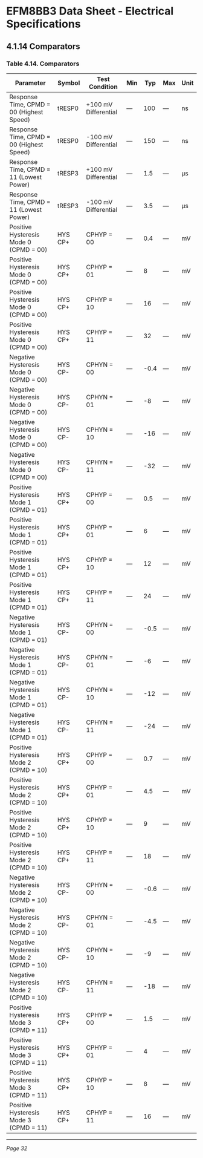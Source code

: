 # EFM8BB3 Data Sheet - Electrical Specifications

## 4.1.14 Comparators

### Table 4.14. Comparators

| Parameter                                | Symbol   | Test Condition          | Min | Typ  | Max | Unit |
|------------------------------------------|----------|-------------------------|-----|------|-----|------|
| Response Time, CPMD = 00 (Highest Speed) | tRESP0   | +100 mV Differential    | —   | 100  | —   | ns   |
| Response Time, CPMD = 00 (Highest Speed) | tRESP0   | -100 mV Differential    | —   | 150  | —   | ns   |
| Response Time, CPMD = 11 (Lowest Power)  | tRESP3   | +100 mV Differential    | —   | 1.5  | —   | µs   |
| Response Time, CPMD = 11 (Lowest Power)  | tRESP3   | -100 mV Differential    | —   | 3.5  | —   | µs   |
| Positive Hysteresis Mode 0 (CPMD = 00)   | HYS CP+ | CPHYP = 00              | —   | 0.4  | —   | mV   |
| Positive Hysteresis Mode 0 (CPMD = 00)   | HYS CP+ | CPHYP = 01              | —   | 8    | —   | mV   |
| Positive Hysteresis Mode 0 (CPMD = 00)   | HYS CP+ | CPHYP = 10              | —   | 16   | —   | mV   |
| Positive Hysteresis Mode 0 (CPMD = 00)   | HYS CP+ | CPHYP = 11              | —   | 32   | —   | mV   |
| Negative Hysteresis Mode 0 (CPMD = 00)   | HYS CP- | CPHYN = 00              | —   | -0.4 | —   | mV   |
| Negative Hysteresis Mode 0 (CPMD = 00)   | HYS CP- | CPHYN = 01              | —   | -8   | —   | mV   |
| Negative Hysteresis Mode 0 (CPMD = 00)   | HYS CP- | CPHYN = 10              | —   | -16  | —   | mV   |
| Negative Hysteresis Mode 0 (CPMD = 00)   | HYS CP- | CPHYN = 11              | —   | -32  | —   | mV   |
| Positive Hysteresis Mode 1 (CPMD = 01)   | HYS CP+ | CPHYP = 00              | —   | 0.5  | —   | mV   |
| Positive Hysteresis Mode 1 (CPMD = 01)   | HYS CP+ | CPHYP = 01              | —   | 6    | —   | mV   |
| Positive Hysteresis Mode 1 (CPMD = 01)   | HYS CP+ | CPHYP = 10              | —   | 12   | —   | mV   |
| Positive Hysteresis Mode 1 (CPMD = 01)   | HYS CP+ | CPHYP = 11              | —   | 24   | —   | mV   |
| Negative Hysteresis Mode 1 (CPMD = 01)   | HYS CP- | CPHYN = 00              | —   | -0.5 | —   | mV   |
| Negative Hysteresis Mode 1 (CPMD = 01)   | HYS CP- | CPHYN = 01              | —   | -6   | —   | mV   |
| Negative Hysteresis Mode 1 (CPMD = 01)   | HYS CP- | CPHYN = 10              | —   | -12  | —   | mV   |
| Negative Hysteresis Mode 1 (CPMD = 01)   | HYS CP- | CPHYN = 11              | —   | -24  | —   | mV   |
| Positive Hysteresis Mode 2 (CPMD = 10)   | HYS CP+ | CPHYP = 00              | —   | 0.7  | —   | mV   |
| Positive Hysteresis Mode 2 (CPMD = 10)   | HYS CP+ | CPHYP = 01              | —   | 4.5  | —   | mV   |
| Positive Hysteresis Mode 2 (CPMD = 10)   | HYS CP+ | CPHYP = 10              | —   | 9    | —   | mV   |
| Positive Hysteresis Mode 2 (CPMD = 10)   | HYS CP+ | CPHYP = 11              | —   | 18   | —   | mV   |
| Negative Hysteresis Mode 2 (CPMD = 10)   | HYS CP- | CPHYN = 00              | —   | -0.6 | —   | mV   |
| Negative Hysteresis Mode 2 (CPMD = 10)   | HYS CP- | CPHYN = 01              | —   | -4.5 | —   | mV   |
| Negative Hysteresis Mode 2 (CPMD = 10)   | HYS CP- | CPHYN = 10              | —   | -9   | —   | mV   |
| Negative Hysteresis Mode 2 (CPMD = 10)   | HYS CP- | CPHYN = 11              | —   | -18  | —   | mV   |
| Positive Hysteresis Mode 3 (CPMD = 11)   | HYS CP+ | CPHYP = 00              | —   | 1.5  | —   | mV   |
| Positive Hysteresis Mode 3 (CPMD = 11)   | HYS CP+ | CPHYP = 01              | —   | 4    | —   | mV   |
| Positive Hysteresis Mode 3 (CPMD = 11)   | HYS CP+ | CPHYP = 10              | —   | 8    | —   | mV   |
| Positive Hysteresis Mode 3 (CPMD = 11)   | HYS CP+ | CPHYP = 11              | —   | 16   | —   | mV   |

---
*Page 32*